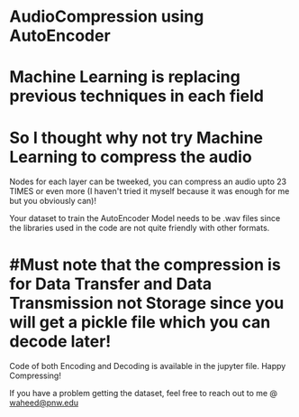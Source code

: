 # AudioCompression using AutoEncoder
# Machine Learning is replacing previous techniques in each field
# So I thought why not try Machine Learning to compress the audio

Nodes for each layer can be tweeked, you can compress an audio upto 23 TIMES or even more (I haven't tried it myself because it was enough for me but you obviously can)!

Your dataset to train the AutoEncoder Model needs to be .wav files since the libraries used in the code are not quite friendly with other formats.

# #Must note that the compression is for Data Transfer and Data Transmission not Storage since you will get a pickle file which you can decode later!

Code of both Encoding and Decoding is available in the jupyter file. Happy Compressing! 

If you have a problem getting the dataset, feel free to reach out to me @ waheed@pnw.edu
